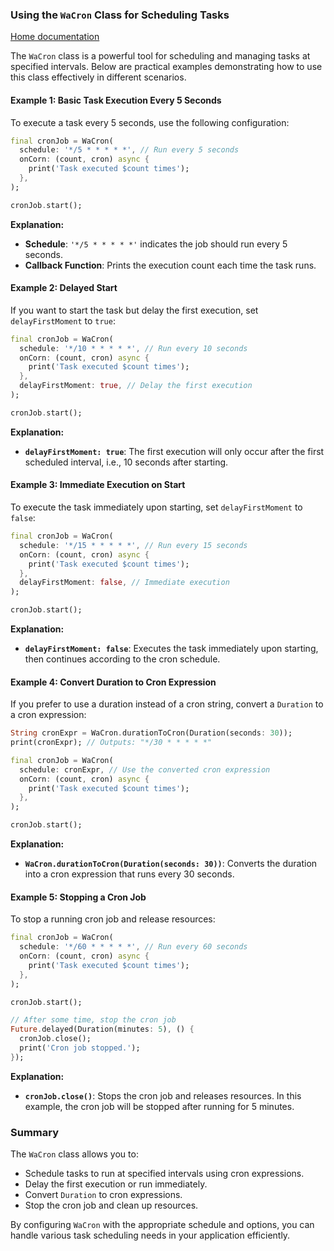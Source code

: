 ### Using the `WaCron` Class for Scheduling Tasks
[Home documentation](/docs/README.md)

The `WaCron` class is a powerful tool for scheduling and managing tasks at specified intervals. Below are practical examples demonstrating how to use this class effectively in different scenarios.

#### Example 1: Basic Task Execution Every 5 Seconds

To execute a task every 5 seconds, use the following configuration:

```dart
final cronJob = WaCron(
  schedule: '*/5 * * * * *', // Run every 5 seconds
  onCorn: (count, cron) async {
    print('Task executed $count times');
  },
);

cronJob.start();
```

**Explanation:**
- **Schedule**: `'*/5 * * * * *'` indicates the job should run every 5 seconds.
- **Callback Function**: Prints the execution count each time the task runs.

#### Example 2: Delayed Start

If you want to start the task but delay the first execution, set `delayFirstMoment` to `true`:

```dart
final cronJob = WaCron(
  schedule: '*/10 * * * * *', // Run every 10 seconds
  onCorn: (count, cron) async {
    print('Task executed $count times');
  },
  delayFirstMoment: true, // Delay the first execution
);

cronJob.start();
```

**Explanation:**
- **`delayFirstMoment: true`**: The first execution will only occur after the first scheduled interval, i.e., 10 seconds after starting.

#### Example 3: Immediate Execution on Start

To execute the task immediately upon starting, set `delayFirstMoment` to `false`:

```dart
final cronJob = WaCron(
  schedule: '*/15 * * * * *', // Run every 15 seconds
  onCorn: (count, cron) async {
    print('Task executed $count times');
  },
  delayFirstMoment: false, // Immediate execution
);

cronJob.start();
```

**Explanation:**
- **`delayFirstMoment: false`**: Executes the task immediately upon starting, then continues according to the cron schedule.

#### Example 4: Convert Duration to Cron Expression

If you prefer to use a duration instead of a cron string, convert a `Duration` to a cron expression:

```dart
String cronExpr = WaCron.durationToCron(Duration(seconds: 30));
print(cronExpr); // Outputs: "*/30 * * * * *"

final cronJob = WaCron(
  schedule: cronExpr, // Use the converted cron expression
  onCorn: (count, cron) async {
    print('Task executed $count times');
  },
);

cronJob.start();
```

**Explanation:**
- **`WaCron.durationToCron(Duration(seconds: 30))`**: Converts the duration into a cron expression that runs every 30 seconds.

#### Example 5: Stopping a Cron Job

To stop a running cron job and release resources:

```dart
final cronJob = WaCron(
  schedule: '*/60 * * * * *', // Run every 60 seconds
  onCorn: (count, cron) async {
    print('Task executed $count times');
  },
);

cronJob.start();

// After some time, stop the cron job
Future.delayed(Duration(minutes: 5), () {
  cronJob.close();
  print('Cron job stopped.');
});
```

**Explanation:**
- **`cronJob.close()`**: Stops the cron job and releases resources. In this example, the cron job will be stopped after running for 5 minutes.

### Summary

The `WaCron` class allows you to:
- Schedule tasks to run at specified intervals using cron expressions.
- Delay the first execution or run immediately.
- Convert `Duration` to cron expressions.
- Stop the cron job and clean up resources.

By configuring `WaCron` with the appropriate schedule and options, you can handle various task scheduling needs in your application efficiently.